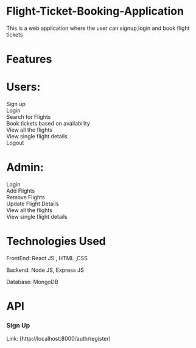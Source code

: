 # Flight-Ticket-Booking-Application
This is a web application where the user can signup,login and book flight tickets

# Features

# Users:

Sign up\
Login\
Search for Flights\
Book tickets based on availability\
View all the flights\
View single flight details\
Logout

# Admin:

Login\
Add Flights\
Remove Flights\
Update Flight Details\
View all the flights\
View single flight details

# Technologies Used

FrontEnd: React JS , HTML ,CSS

Backend: Node JS, Express JS

Database:  MongoDB

# API 

### Sign Up
Link: [http://localhost:8000/auth/register)


